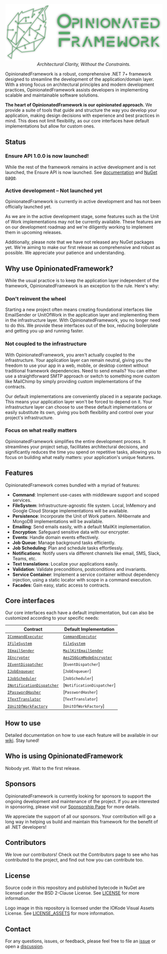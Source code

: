 <p align="center">
    <img src="logo.png" />
    <em>Architectural Clarity, Without the Constraints.</em>
</p>

OpinionatedFramework is a robust, comprehensive .NET 7+ framework designed to streamline the development of the application/domain layer. With a strong focus on architectural principles and modern development practices, OpinionatedFramework assists developers in implementing scalable and maintainable software solutions.

**The heart of OpinionatedFramework is our opinionated approach.** We provide a suite of tools that guide and structure the way you develop your application, making design decisions with experience and best practices in mind. This does not limit flexibility, as our core interfaces have default implementations but allow for custom ones.

## Status
### Ensure API 1.0.0 is now launched!
While the rest of the framework remains in active development and is not launched, the Ensure API is now launched. See [documentation](https://github.com/iokode/OpinionatedFramework/tree/main/docs/ensure) and [NuGet page](https://www.nuget.org/packages/IOKode.OpinionatedFramework.Ensuring).

### Active development – Not launched yet
OpinionatedFramework is currently in active development and has not been officially launched yet.

As we are in the active development stage, some features such as the Unit of Work implementations may not be currently available. These features are on our development roadmap and we're diligently working to implement them in upcoming releases.

Additionally, please note that we have not released any NuGet packages yet. We're aiming to make our first release as comprehensive and robust as possible. We appreciate your patience and understanding.

## Why use OpinionatedFramework?
While the usual practice is to keep the application layer independent of the framework, OpinionatedFramework is an exception to the rule. Here's why:

### Don't reinvent the wheel
Starting a new project often means creating foundational interfaces like EmailSender or UnitOfWork in the application layer and implementing them in the infrastructure layer. With OpinionatedFramework, you no longer need to do this. We provide these interfaces out of the box, reducing boilerplate and getting you up and running faster.

### Not coupled to the infrastructure
With OpinionatedFramework, you aren't actually coupled to the infrastructure. Your application layer can remain neutral, giving you the freedom to use your app in a web, mobile, or desktop context without traditional framework dependencies. Need to send emails? You can either use a straightforward SMTP approach or switch to something more custom like MailChimp by simply providing custom implementations of the contracts.

Our default implementations are conveniently placed in a separate package. This means your application layer won't be forced to depend on it. Your infrastructure layer can choose to use these default implementations or easily substitute its own, giving you both flexibility and control over your project's infrastructure.

### Focus on what really matters
OpinionatedFramework simplifies the entire development process. It streamlines your project setup, facilitates architectural decisions, and significantly reduces the time you spend on repetitive tasks, allowing you to focus on building what really matters: your application's unique features.

## Features
OpinionatedFramework comes bundled with a myriad of features:

- **Command**: Implement use-cases with middleware support and scoped services.
- **FileSystem**: Infrastructure-agnostic file system. Local, InMemory and Google Cloud Storage implementations will be available.
- **Persistence**: Incorporate the Unit of Work pattern. NHibernate and MongoDB implementations will be available.
- **Emailing**: Send emails easily, with a default MailKit implementation.
- **Encryption**: Safeguard sensitive data with our encrypter.
- **Events**: Handle domain events effectively.
- **Job Queue**: Manage background tasks efficiently.
- **Job Scheduling**: Plan and schedule tasks effortlessly.
- **Notifications**: Notify users via different channels like email, SMS, Slack, Teams, etc.
- **Text translations**: Localize your applications easily.
- **Validation**: Validate preconditions, postconditions and invariants.
- **Service Container**: Implement a service container without dependency injection, using a static locator with scope in a command execution.
- **Facades**: Gain easy, static access to contracts.

## Core interfaces
Our core interfaces each have a default implementation, but can also be customized according to your specific needs:

| Contract                                                                                                                                                              | Default Implementation                                                                                                                                       |
|-----------------------------------------------------------------------------------------------------------------------------------------------------------------------|--------------------------------------------------------------------------------------------------------------------------------------------------------------|
| [`ICommandExecutor`](https://github.com/iokode/OpinionatedFramework/blob/main/src/Foundation/Contracts/ICommandExecutor.cs)               | [`CommandExecutor`](https://github.com/iokode/OpinionatedFramework/blob/main/src/ContractImplementations.CommandExecutor/CommandExecutor.cs)                 |
| [`IFileSystem`](https://github.com/iokode/OpinionatedFramework/blob/main/src/Foundation/Contracts/ICommandExecutor.cs)                    | [`FileSystem`](https://github.com/iokode/OpinionatedFramework/blob/main/src/ContractImplementations.FileSystem/FileSystem.cs)                                |
| [`IEmailSender`](https://github.com/iokode/OpinionatedFramework/blob/main/src/Foundation/Contracts/IEmailSender.cs)                       | [`MailKitEmailSender`](https://github.com/iokode/OpinionatedFramework/blob/main/src/ContractImplementations.MailKit/MailKitEmailSender.cs)                   |
| [`IEncrypter`](https://github.com/iokode/OpinionatedFramework/blob/main/src/Foundation/Contracts/IEncrypter.cs)                           | [`Aes256GcmModeEncrypter`](https://github.com/iokode/OpinionatedFramework/blob/main/src/ContractImplementations.Aes256GcmModeEncrypter/Aes256Hmac512Encrypter.cs) |
| [`IEventDispatcher`](https://github.com/iokode/OpinionatedFramework/blob/main/src/Foundation/Contracts/IEventDispatcher.cs)               | [`EventDispatcher`]                                                                                                                                          |
| [`IJobEnqueuer`](https://github.com/iokode/OpinionatedFramework/blob/main/src/Foundation/Contracts/IJobEnqueuer.cs)                       | [`JobEnqueuer`]                                                                                                                                              |
| [`IJobScheduler`](https://github.com/iokode/OpinionatedFramework/blob/main/src/Foundation/Contracts/IJobScheduler.cs)                     | [`JobScheduler`]                                                                                                                                             |
| [`INotificationDispatcher`](https://github.com/iokode/OpinionatedFramework/blob/main/src/Foundation/Contracts/INotificationDispatcher.cs) | [`NotificationDispatcher`]                                                                                                                                   |
| [`IPasswordHasher`](https://github.com/iokode/OpinionatedFramework/blob/main/src/Foundation/Contracts/IPasswordHasher.cs)                 | [`PasswordHasher`]                                                                                                                                           |
| [`ITextTranslator`](https://github.com/iokode/OpinionatedFramework/blob/main/src/Foundation/Contracts/ITextTranslator.cs)                 | [`TextTranslator`]                                                                                                                                           |
| [`IUnitOfWorkFactory`](https://github.com/iokode/OpinionatedFramework/blob/main/src/Foundation/Contracts/IUnitOfWorkFactory.cs)           | [`UnitOfWorkFactory`]                                                                                                                                        |

## How to use
Detailed documentation on how to use each feature will be available in our [wiki](https://github.com/iokode/OpinionatedFramework/wiki). Stay tuned!

## Who is using OpinionatedFramework

Nobody yet. Wait to the first release.

## Sponsors
OpinionatedFramework is currently looking for sponsors to support the ongoing development and maintenance of the project. If you are interested in sponsoring, please visit our [Sponsorship Page](https://github.com/sponsors/iokode) for more details.

We appreciate the support of all our sponsors. Your contribution will go a long way in helping us build and maintain this framework for the benefit of all .NET developers!

## Contributors
We love our contributors! Check out the Contributors page to see who has contributed to the project, and find out how you can contribute too.

## License
Source code in this repository and published bytecode in NuGet are licensed under the BSD 2-Clause License. See [LICENSE](https://github.com/iokode/OpinionatedFramework/blob/main/LICENSE) for more information.

Logo image in this repository is licensed under the IOKode Visual Assets License. See [LICENSE_ASSETS](https://github.com/iokode/OpinionatedFramework/blob/main/LICENSE_ASSETS) for more information.

## Contact
For any questions, issues, or feedback, please feel free to file an [issue](https://github.com/iokode/OpinionatedFramework/issues) or open a [discussion](https://github.com/iokode/OpinionatedFramework/discussions).
